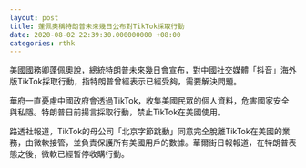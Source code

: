 ```yaml
---
layout: post
title: 蓬佩奧稱特朗普未來幾日公布對TikTok採取行動
date: 2020-08-02 22:39:30.000000000 +08:00
categories: rthk
---
```


美國國務卿蓬佩奧說，總統特朗普未來幾日會宣布，對中國社交媒體「抖音」海外版TikTok採取行動，指特朗普曾經表示已經受夠，需要解決問題。

華府一直憂慮中國政府會透過TikTok，收集美國民眾的個人資料，危害國家安全與私隱。特朗普日前揚言採取行動，禁止TikTok在美國使用。

路透社報道，TikTok的母公司「北京字節跳動」同意完全脫離TikTok在美國的業務，由微軟接管，並負責保護所有美國用戶的數據。華爾街日報報道，在特朗普表態之後，微軟已經暫停收購行動。
